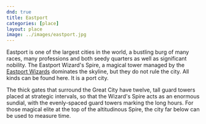 ```yaml
---
dnd: true
title: Eastport
categories: [place]
layout: place
image: ../images/eastport.jpg
---
```


Eastport is one of the largest cities in the world, a bustling burg of many races, many professions and both seedy quarters as well as significant nobility.  The Eastport Wizard's Spire, a magical tower managed by the [Eastport Wizards](../factions/the-eastport-wizards) dominates the skyline, but they do not rule the city.  All kinds can be found here.  It is a port city.

The thick gates that surround the Great City have twelve, tall guard towers placed at strategic intervals, so that the Wizard's Spire acts as an enormous sundial, with the evenly-spaced guard towers marking the long hours.  For those magical elite at the top of the altitudinous Spire, the city far below can be used to measure time.
